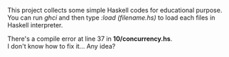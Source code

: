 This project collects some simple Haskell codes for educational purpose.  
You can run *ghci* and then type *:load (filename.hs)* to load each files in Haskell interpreter.

There's a compile error at line 37 in **10/concurrency.hs**.  
I don't know how to fix it... Any idea?
